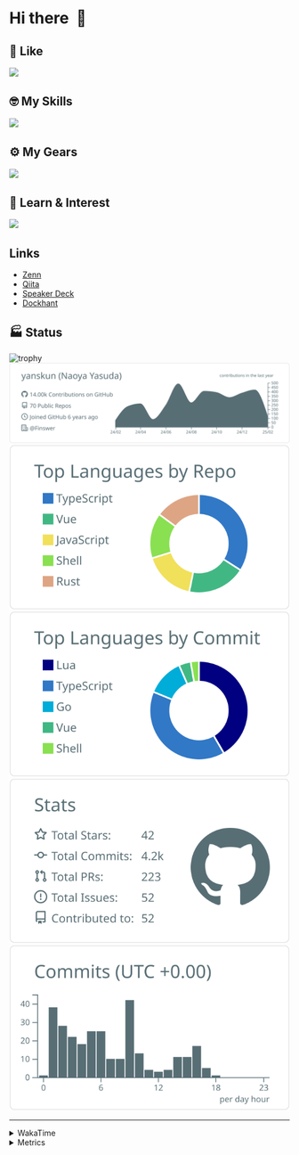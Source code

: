 # Hi there&nbsp; :wave:

## 💌 Like
<img src="https://go-skill-icons.vercel.app/api/icons?i=github" />

## 🤓 My Skills
<img src="https://go-skill-icons.vercel.app/api/icons?i=js,ts,vue,nuxtjs,react,nextjs,go,lua,git" />

## ⚙️ My Gears
<img src="https://go-skill-icons.vercel.app/api/icons?i=neovim,vscode,githubcopilot,alacritty,tmux" />

## 📖 Learn & Interest
<img src="https://go-skill-icons.vercel.app/api/icons?i=rust,deno,css,zig,playwright,githubactions,storybook,netlify,eslint" />

## Links
- [Zenn](https://zenn.dev/yanskun)
- [Qiita](https://qiita.com/yanskun)
- [Speaker Deck](https://speakerdeck.com/yanskun)
- [Dockhant](https://www.dockhunt.com/users/yanskun)

<!-- https://github.com/ryo-ma/github-profile-trophy -->

## 🏭 Status

<img src="https://github-profile-trophy.vercel.app/?username=yanskun&theme=onedark&row=1" alt="trophy">

<!-- https://github.com/vn7n24fzkq/github-profile-summary-cards -->
<picture>
  <source media="(prefers-color-scheme: dark)" srcset="https://raw.githubusercontent.com/yanskun/yanskun/master/profile-summary-card-output/nord_dark/0-profile-details.svg">
 <img src="https://raw.githubusercontent.com/yanskun/yanskun/master/profile-summary-card-output/default/0-profile-details.svg">
</picture>
<br>
<picture>
  <source media="(prefers-color-scheme: dark)" srcset="https://raw.githubusercontent.com/yanskun/yanskun/master/profile-summary-card-output/nord_dark/1-repos-per-language.svg">
 <img src="https://raw.githubusercontent.com/yanskun/yanskun/master/profile-summary-card-output/default/1-repos-per-language.svg">
</picture>
<picture>
  <source media="(prefers-color-scheme: dark)" srcset="https://raw.githubusercontent.com/yanskun/yanskun/master/profile-summary-card-output/nord_dark/2-most-commit-language.svg">
 <img src="https://raw.githubusercontent.com/yanskun/yanskun/master/profile-summary-card-output/default/2-most-commit-language.svg">
</picture>
<br>
<picture>
  <source media="(prefers-color-scheme: dark)" srcset="https://raw.githubusercontent.com/yanskun/yanskun/master/profile-summary-card-output/nord_dark/3-stats.svg">
 <img src="https://raw.githubusercontent.com/yanskun/yanskun/master/profile-summary-card-output/default/3-stats.svg">
</picture>
<picture>
  <source media="(prefers-color-scheme: dark)" srcset="https://raw.githubusercontent.com/yanskun/yanskun/master/profile-summary-card-output/nord_dark/4-productive-time.svg">
 <img src="https://raw.githubusercontent.com/yanskun/yanskun/master/profile-summary-card-output/default/4-productive-time.svg">
</picture>

---

<details>
  <summary>WakaTime</summary>
<!--START_SECTION:waka-->
![Code Time](http://img.shields.io/badge/Code%20Time-1%2C834%20hrs%2046%20mins-blue)

**🐱 My GitHub Data** 

> 📦 143.6 kB Used in GitHub's Storage 
 > 
> 💼 Opted to Hire
 > 
> 📜 130 Public Repositories 
 > 
> 🔑 4 Private Repositories 
 > 
**I'm an Early 🐤** 

```text
🌞 Morning                8417 commits        ████░░░░░░░░░░░░░░░░░░░░░   14.98 % 
🌆 Daytime                31173 commits       ██████████████░░░░░░░░░░░   55.49 % 
🌃 Evening                12975 commits       ██████░░░░░░░░░░░░░░░░░░░   23.10 % 
🌙 Night                  3613 commits        ██░░░░░░░░░░░░░░░░░░░░░░░   06.43 % 
```
📅 **I'm Most Productive on Tuesday** 

```text
Monday                   8456 commits        ████░░░░░░░░░░░░░░░░░░░░░   15.05 % 
Tuesday                  11931 commits       █████░░░░░░░░░░░░░░░░░░░░   21.24 % 
Wednesday                11009 commits       █████░░░░░░░░░░░░░░░░░░░░   19.60 % 
Thursday                 10323 commits       █████░░░░░░░░░░░░░░░░░░░░   18.38 % 
Friday                   9286 commits        ████░░░░░░░░░░░░░░░░░░░░░   16.53 % 
Saturday                 2208 commits        █░░░░░░░░░░░░░░░░░░░░░░░░   03.93 % 
Sunday                   2965 commits        █░░░░░░░░░░░░░░░░░░░░░░░░   05.28 % 
```


📊 **This Week I Spent My Time On** 

```text
🕑︎ Time Zone: Asia/Tokyo

💬 Programming Languages: 
TypeScript               31 hrs 40 mins      ██████████████████████░░░   88.43 % 
Markdown                 1 hr 18 mins        █░░░░░░░░░░░░░░░░░░░░░░░░   03.64 % 
Other                    50 mins             █░░░░░░░░░░░░░░░░░░░░░░░░   02.36 % 
JavaScript               29 mins             ░░░░░░░░░░░░░░░░░░░░░░░░░   01.37 % 
TOML                     27 mins             ░░░░░░░░░░░░░░░░░░░░░░░░░   01.26 % 

🔥 Editors: 
Neovim                   35 hrs 48 mins      █████████████████████████   100.00 % 

💻 Operating System: 
Mac                      35 hrs 48 mins      █████████████████████████   100.00 % 
```


 Last Updated on 11/02/2025 06:19:32 UTC
<!--END_SECTION:waka-->
</details>

<details>
  <summary>Metrics</summary>
  <img src="https://github.com/yanskun/yanskun/blob/main/github-metrics.svg" alt="Metrics">
</details>
